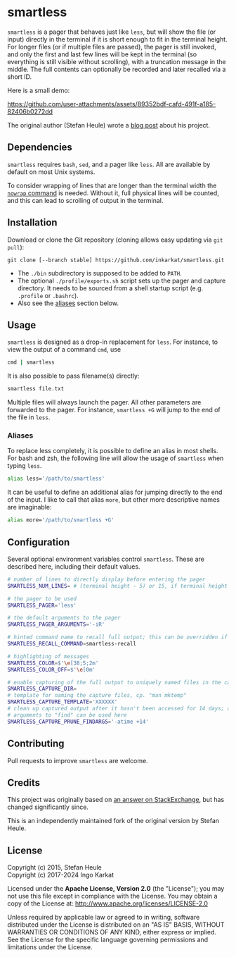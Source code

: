 # smartless

`smartless` is a pager that behaves just like `less`, but will show the file (or input) directly in the terminal if it is short enough to fit in the terminal height. For longer files (or if multiple files are passed), the pager is still invoked, and only the first and last few lines will be kept in the terminal (so everything is still visible without scrolling), with a truncation message in the middle. The full contents can optionally be recorded and later recalled via a short ID.

Here is a small demo:

https://github.com/user-attachments/assets/89352bdf-cafd-491f-a185-82406b0272dd

The original author (Stefan Heule) wrote a [blog post](http://stefanheule.com/blog/posts/2015-06-07/smartless-a-better-pager-for-small-and-large-inputs/) about his project.

## Dependencies

`smartless` requires `bash`, `sed`, and a pager like `less`. All are available by default on most Unix systems.

To consider wrapping of lines that are longer than the terminal width the [`nowrap` command](https://github.com/goodell/nowrap) is needed. Without it, full physical lines will be counted, and this can lead to scrolling of output in the terminal.

## Installation

Download or clone the Git repository (cloning allows easy updating via `git pull`):

    git clone [--branch stable] https://github.com/inkarkat/smartless.git
    
- The `./bin` subdirectory is supposed to be added to `PATH`.
- The optional `./profile/exports.sh` script sets up the pager and capture directory. It needs to be sourced from a shell startup script (e.g. `.profile` or `.bashrc`).
- Also see the [aliases](#aliases) section below.

## Usage

`smartless` is designed as a drop-in replacement for `less`.  For instance, to view the output of a command `cmd`, use

```bash
cmd | smartless
```

It is also possible to pass filename(s) directly:

```bash
smartless file.txt
```

Multiple files will always launch the pager. All other parameters are forwarded to the pager. For instance, `smartless +G` will jump to the end of the file in `less`.

### Aliases

To replace less completely, it is possible to define an alias in most shells. For bash and zsh, the following line will allow the usage of `smartless` when typing `less`.

```bash
alias less='/path/to/smartless'
```

It can be useful to define an additional alias for jumping directly to the end of the input. I like to call that alias `more`, but other more descriptive names are imaginable:

```bash
alias more='/path/to/smartless +G'
```

## Configuration

Several optional environment variables control `smartless`. These are described here, including their default values.

```bash
# number of lines to directly display before entering the pager
SMARTLESS_NUM_LINES= # (terminal height - 5) or 15, if terminal height cannot be discovered automatically

# the pager to be used
SMARTLESS_PAGER='less'

# the default arguments to the pager
SMARTLESS_PAGER_ARGUMENTS='-iR'

# hinted command name to recall full output; this can be overridden if you define a shorter alias and want to use that in the truncation message
SMARTLESS_RECALL_COMMAND=smartless-recall

# highlighting of messages
SMARTLESS_COLOR=$'\e[38;5;2m'
SMARTLESS_COLOR_OFF=$'\e[0m'

# enable capturing of the full output to uniquely named files in the capture directory
SMARTLESS_CAPTURE_DIR=
# template for naming the capture files, cp. "man mktemp"
SMARTLESS_CAPTURE_TEMPLATE='XXXXXX'
# clean up captured output after it hasn't been accessed for 14 days; any
# arguments to "find" can be used here
SMARTLESS_CAPTURE_PRUNE_FINDARGS='-atime +14'
```

## Contributing

Pull requests to improve `smartless` are welcome.

## Credits

This project was originally based on [an answer on StackExchange](http://unix.stackexchange.com/questions/107315/), but has changed significantly since.

This is an independently maintained fork of the original version by Stefan Heule.

## License

Copyright (c) 2015, Stefan Heule \
Copyright (c) 2017-2024 Ingo Karkat

 Licensed under the **Apache License, Version 2.0** (the "License");
you may not use this file except in compliance with the License.
You may obtain a copy of the License at: http://www.apache.org/licenses/LICENSE-2.0

Unless required by applicable law or agreed to in writing,
software distributed under the License is distributed on an "AS IS" BASIS,
WITHOUT WARRANTIES OR CONDITIONS OF ANY KIND, either express or implied.
See the License for the specific language governing permissions and limitations under the License.
